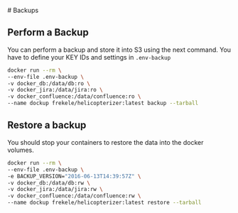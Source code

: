 # Backups

## Perform a Backup

You can perform a backup and store it into S3 using the next command. You have
to define your KEY IDs and settings in `.env-backup`

```sh
docker run --rm \
--env-file .env-backup \
-v docker_db:/data/db:ro \
-v docker_jira:/data/jira:ro \
-v docker_confluence:/data/confluence:ro \
--name dockup frekele/helicopterizer:latest backup --tarball
```

## Restore a backup

You should stop your containers to restore the data into the docker volumes.

```sh
docker run --rm \
--env-file .env-backup \
-e BACKUP_VERSION="2016-06-13T14:39:57Z" \
-v docker_db:/data/db:rw \
-v docker_jira:/data/jira:rw \
-v docker_confluence:/data/confluence:rw \
--name dockup frekele/helicopterizer:latest restore --tarball
```
